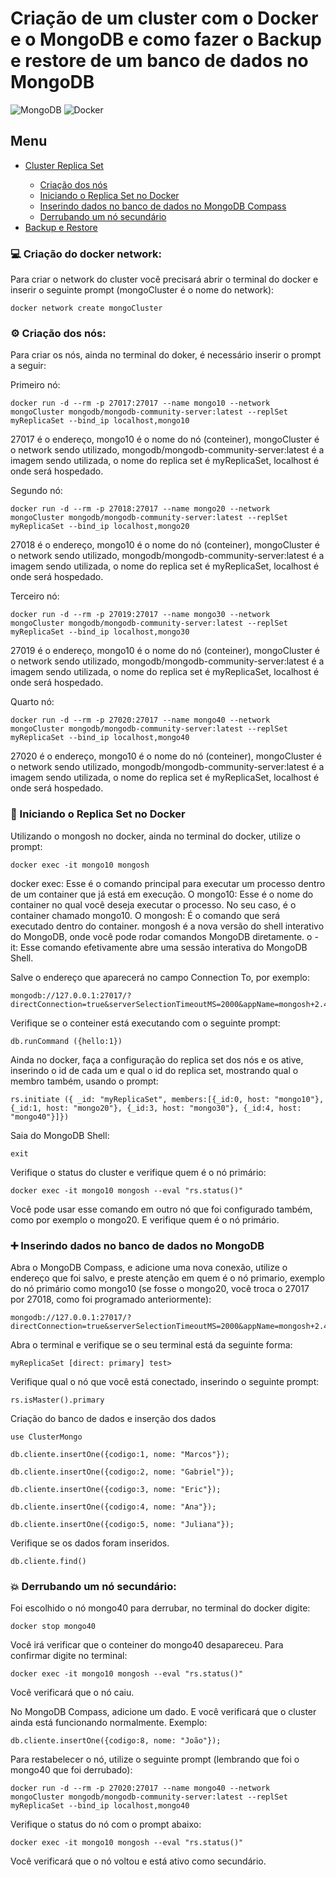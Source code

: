 # Criação de um cluster com o Docker e o MongoDB e como fazer o Backup e restore de um banco de dados no MongoDB
![MongoDB](https://img.shields.io/badge/MongoDB-%234ea94b.svg?style=for-the-badge&logo=mongodb&logoColor=white) ![Docker](https://img.shields.io/badge/docker-%230db7ed.svg?style=for-the-badge&logo=docker&logoColor=white)

## Menu

<ul>
  <li><a href="#network">Cluster Replica Set</a></li>
  <ul>
    <li><a href="#nos">Criação dos nós</a></li>
    <li><a href="#replica">Iniciando o Replica Set no Docker</a></li>
    <li><a href="#inserir">Inserindo dados no banco de dados no MongoDB Compass</a></li>
    <li><a href="#nosecundario">Derrubando um nó secundário</a></li>
  </ul>
  <li><a href="#">Backup e Restore</a></li>
</ul>

<p id="network"></p>

### 💻  Criação do docker network:

<p>
  Para criar o network do cluster você precisará abrir o terminal do docker e inserir o seguinte prompt (mongoCluster é o nome do network):
</p>

```shell
docker network create mongoCluster
```
<p id="nos"></p>

### ⚙️ Criação dos nós:

<p>
  Para criar os nós, ainda no terminal do doker, é necessário inserir o prompt a seguir:
</p>

<p>
  Primeiro nó:
</p>

```shell
docker run -d --rm -p 27017:27017 --name mongo10 --network mongoCluster mongodb/mongodb-community-server:latest --replSet myReplicaSet --bind_ip localhost,mongo10
```
<p>
  27017 é o endereço, mongo10 é o nome do nó (conteiner), mongoCluster é o network sendo utilizado, mongodb/mongodb-community-server:latest é a imagem sendo utilizada, o nome do replica set é myReplicaSet, localhost é onde será hospedado.
</p>

<p>
  Segundo nó:
</p>

```shell
docker run -d --rm -p 27018:27017 --name mongo20 --network mongoCluster mongodb/mongodb-community-server:latest --replSet myReplicaSet --bind_ip localhost,mongo20
```

<p>
  27018 é o endereço, mongo10 é o nome do nó (conteiner), mongoCluster é o network sendo utilizado, mongodb/mongodb-community-server:latest é a imagem sendo utilizada, o nome do replica set é myReplicaSet, localhost é onde será hospedado.
</p>

<p>
  Terceiro nó:
</p>

```shell
docker run -d --rm -p 27019:27017 --name mongo30 --network mongoCluster mongodb/mongodb-community-server:latest --replSet myReplicaSet --bind_ip localhost,mongo30
```

<p>
  27019 é o endereço, mongo10 é o nome do nó (conteiner), mongoCluster é o network sendo utilizado, mongodb/mongodb-community-server:latest é a imagem sendo utilizada, o nome do replica set é myReplicaSet, localhost é onde será hospedado.
</p>

<p>
  Quarto nó:
</p>

```shell
docker run -d --rm -p 27020:27017 --name mongo40 --network mongoCluster mongodb/mongodb-community-server:latest --replSet myReplicaSet --bind_ip localhost,mongo40
```

<p>
  27020 é o endereço, mongo10 é o nome do nó (conteiner), mongoCluster é o network sendo utilizado, mongodb/mongodb-community-server:latest é a imagem sendo utilizada, o nome do replica set é myReplicaSet, localhost é onde será hospedado.
</p>

<p id="replica"></p>

### 🚀 Iniciando o Replica Set no Docker

<p>
  Utilizando o mongosh no docker, ainda no terminal do docker, utilize o prompt:
</p>

```shell
docker exec -it mongo10 mongosh
```

<p>
  docker exec: Esse é o comando principal para executar um processo dentro de um container que já está em execução. O mongo10: Esse é o nome do container no qual você deseja executar o processo. No seu caso, é o container chamado mongo10. O mongosh: É o comando que será executado dentro do container. mongosh é a nova versão do shell interativo do MongoDB, onde você pode rodar comandos MongoDB diretamente. o -it: Esse comando efetivamente abre uma sessão interativa do MongoDB Shell.
</p>

<p>
  Salve o endereço que aparecerá no campo Connection To, por exemplo:
</p>

```
mongodb://127.0.0.1:27017/?directConnection=true&serverSelectionTimeoutMS=2000&appName=mongosh+2.4.2
```

<p>
  Verifique se o conteiner está executando com o seguinte prompt:
</p>

```shell
db.runCommand ({hello:1})
```

<p>
  Ainda no docker, faça a configuração do replica set dos nós e os ative, inserindo o id de cada um e qual o id do replica set, mostrando qual o membro também, usando o prompt:
</p>

```shell
rs.initiate ({ _id: "myReplicaSet", members:[{_id:0, host: "mongo10"}, {_id:1, host: "mongo20"}, {_id:3, host: "mongo30"}, {_id:4, host: "mongo40"}]})
```

<p>Saia do MongoDB Shell:</p>

```shell
exit
```

<p>
  Verifique o status do cluster e verifique quem é o nó primário:
</p>

```shell
docker exec -it mongo10 mongosh --eval "rs.status()"
```

<p>
  Você pode usar esse comando em outro nó que foi configurado também, como por exemplo o mongo20. E verifique quem é o nó primário.
</p>

<p id="inserir"></p>

### ➕ Inserindo dados no banco de dados no MongoDB

<p>
  Abra o MongoDB Compass, e adicione uma nova conexão, utilize o endereço que foi salvo, e preste atenção em quem é o nó primario, exemplo do nó primário como mongo10 (se fosse o mongo20, você troca o 27017 por 27018, como foi programado anteriormente):
</p>

```
mongodb://127.0.0.1:27017/?directConnection=true&serverSelectionTimeoutMS=2000&appName=mongosh+2.4.2
```

Abra o terminal e verifique se o seu terminal está da seguinte forma:

```
myReplicaSet [direct: primary] test>
```

<p>
  Verifique qual o nó que você está conectado, inserindo o seguinte prompt:
</p>

```shell
rs.isMaster().primary
```

<p>Criação do banco de dados e inserção dos dados</p>

```shell
use ClusterMongo

db.cliente.insertOne({codigo:1, nome: "Marcos"});

db.cliente.insertOne({codigo:2, nome: "Gabriel"});

db.cliente.insertOne({codigo:3, nome: "Eric"});

db.cliente.insertOne({codigo:4, nome: "Ana"});

db.cliente.insertOne({codigo:5, nome: "Juliana"});

```

<p>
  Verifique se os dados foram inseridos.
</p>

```
db.cliente.find()
```

<p id="nosecundario"></p>

### 💥 Derrubando um nó secundário:

<p>
  Foi escolhido o nó mongo40 para derrubar, no terminal do docker digite: 
</p>

```shell
docker stop mongo40
```

<p>
  Você irá verificar que o conteiner do mongo40 desapareceu. Para confirmar digite no terminal:
</p>

```shell
docker exec -it mongo10 mongosh --eval "rs.status()"
```

<p>
  Você verificará que o nó caiu.
</p>

<p>
  No MongoDB Compass, adicione um dado. E você verificará que o cluster ainda está funcionando normalmente. Exemplo:
</p>

```shell
db.cliente.insertOne({codigo:8, nome: "João"});
```

<p>
  Para restabelecer o nó, utilize o seguinte prompt (lembrando que foi o mongo40 que foi derrubado):
</p>

```shell
docker run -d --rm -p 27020:27017 --name mongo40 --network mongoCluster mongodb/mongodb-community-server:latest --replSet myReplicaSet --bind_ip localhost,mongo40
```

<p>
  Verifique o status do nó com o prompt abaixo:
</p>

```shell
docker exec -it mongo10 mongosh --eval "rs.status()"
```

<p>
  Você verificará que o nó voltou e está ativo como secundário.
</p>

